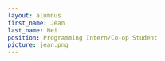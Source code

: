 ```yaml
---
layout: alumnus
first_name: Jean 
last_name: Nei
position: Programming Intern/Co-op Student
picture: jean.png 
---
```

